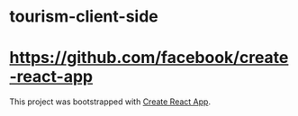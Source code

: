# tourism-client-side

# https://github.com/facebook/create-react-app

This project was bootstrapped with [Create React App](https://github.com/facebook/create-react-app).
